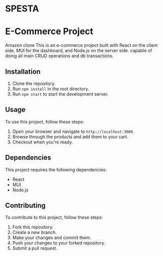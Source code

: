 # SPESTA
# E-Commerce Project

Amazon clone
This is an e-commerce project built with React on the client side, MUI for the dashboard, and Node.js on the server side.
capable of doing all main CRUD operations and db transactions.

## Installation

1. Clone the repository.
2. Run `npm install` in the root directory.
3. Run `npm start` to start the development server.

## Usage

To use this project, follow these steps:

1. Open your browser and navigate to `http://localhost:3000`.
2. Browse through the products and add them to your cart.
3. Checkout when you're ready.

## Dependencies

This project requires the following dependencies:

- React
- MUI
- Node.js

## Contributing

To contribute to this project, follow these steps:

1. Fork this repository.
2. Create a new branch.
3. Make your changes and commit them.
4. Push your changes to your forked repository.
5. Submit a pull request.
